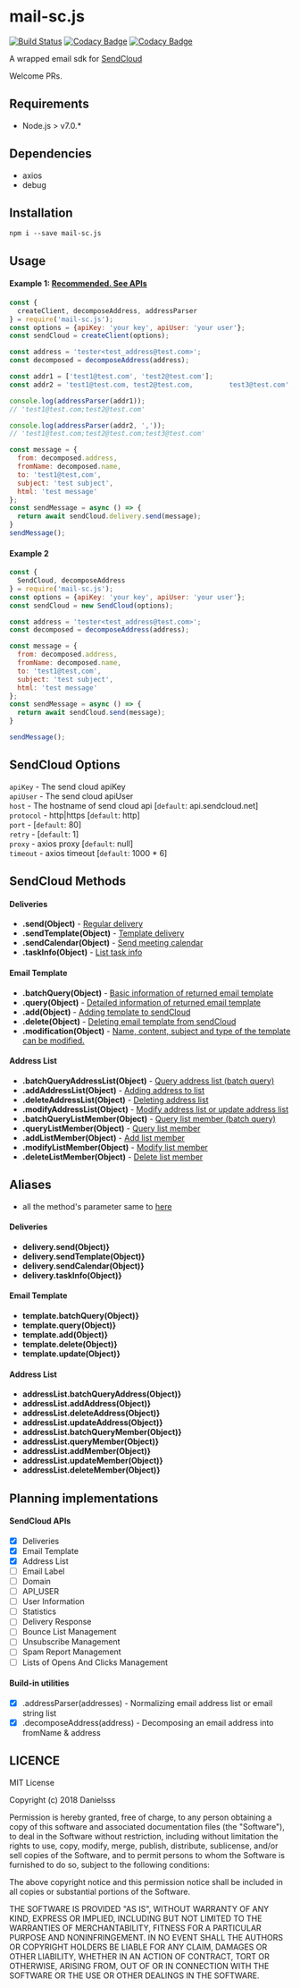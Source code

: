 # mail-sc.js

[![Build Status](https://travis-ci.org/danielsss/mail-sc.js.svg?branch=master)](https://travis-ci.org/danielsss/mail-sc.js)
[![Codacy Badge](https://api.codacy.com/project/badge/Grade/070f009b8eab447b83b6b3ab2ef8b531)](https://www.codacy.com/app/danielsss/mail-sc.js?utm_source=github.com&amp;utm_medium=referral&amp;utm_content=danielsss/mail-sc.js&amp;utm_campaign=Badge_Grade)
[![Codacy Badge](https://api.codacy.com/project/badge/Coverage/070f009b8eab447b83b6b3ab2ef8b531)](https://www.codacy.com/app/danielsss/mail-sc.js?utm_source=github.com&utm_medium=referral&utm_content=danielsss/mail-sc.js&utm_campaign=Badge_Coverage)

A wrapped email sdk for [SendCloud](https://www.sendcloud.net) 

Welcome PRs.

## Requirements
* Node.js > v7.0.*

## Dependencies
* axios
* debug


## Installation
```shell
npm i --save mail-sc.js
```

## Usage

#### Example 1: [Recommended. See APIs](#aliases)
```js
const {
  createClient, decomposeAddress, addressParser
} = require('mail-sc.js');
const options = {apiKey: 'your key', apiUser: 'your user'};
const sendCloud = createClient(options);

const address = 'tester<test_address@test.com>';
const decomposed = decomposeAddress(address);

const addr1 = ['test1@test.com', 'test2@test.com'];
const addr2 = 'test1@test.com, test2@test.com,         test3@test.com';

console.log(addressParser(addr1));
// 'test1@test.com;test2@test.com'

console.log(addressParser(addr2, ','));
// 'test1@test.com;test2@test.com;test3@test.com'

const message = {
  from: decomposed.address,
  fromName: decomposed.name,
  to: 'test1@test,com',
  subject: 'test subject',
  html: 'test message'
};
const sendMessage = async () => {
  return await sendCloud.delivery.send(message);
}
sendMessage();
```

#### Example 2
```js
const {
  SendCloud, decomposeAddress
} = require('mail-sc.js');
const options = {apiKey: 'your key', apiUser: 'your user'};
const sendCloud = new SendCloud(options);

const address = 'tester<test_address@test.com>';
const decomposed = decomposeAddress(address);

const message = {
  from: decomposed.address,
  fromName: decomposed.name,
  to: 'test1@test,com',
  subject: 'test subject',
  html: 'test message'
};
const sendMessage = async () => {
  return await sendCloud.send(message);
}

sendMessage();
```

## SendCloud Options

`apiKey` - The send cloud apiKey<br>
`apiUser` - The send cloud apiUser<br>
`host` - The hostname of send cloud api \[`default`: api.sendcloud.net]<br>
`protocol` - http|https \[`default`: http]<br>
`port` - \[`default`: 80]<br>
`retry` - \[`default`: 1]<br>
`proxy` - axios proxy \[`default`: null]<br>
`timeout` - axios timeout \[`default`: 1000 * 6]<br>

## SendCloud Methods 

#### Deliveries

+ **.send(Object)** -   [Regular delivery](http://www.sendcloud.net/doc/en/email_v2/send_email/#regular-delivery)
+ **.sendTemplate(Object)** -   [Template delivery](http://www.sendcloud.net/doc/en/email_v2/send_email/#template-delivery)
+ **.sendCalendar(Object)** -   [Send meeting calendar](http://www.sendcloud.net/doc/en/email_v2/send_email/#send-meeting-calendar)
+ **.taskInfo(Object)** -   [List task info](http://www.sendcloud.net/doc/en/email_v2/send_email/#http-request-method)

#### Email Template

+ **.batchQuery(Object)**   -   [Basic information of returned email template](http://www.sendcloud.net/doc/en/email_v2/template_do/#query-batch-query)
+ **.query(Object)**    -   [Detailed information of returned email template](http://www.sendcloud.net/doc/en/email_v2/template_do/#query)
+ **.add(Object)**  -   [Adding template to sendCloud](http://www.sendcloud.net/doc/en/email_v2/template_do/#add)
+ **.delete(Object)**   -   [Deleting email template from sendCloud](http://www.sendcloud.net/doc/en/email_v2/template_do/#query-batch-query)
+ **.modification(Object)** -   [Name, content, subject and type of the template can be modified.](http://www.sendcloud.net/doc/en/email_v2/template_do/#modification)

#### Address List

+ **.batchQueryAddressList(Object)**	-	[Query address list (batch query)](http://www.sendcloud.net/doc/en/email_v2/list_do/)
+ **.addAddressList(Object)**	-	[Adding address to list](http://www.sendcloud.net/doc/en/email_v2/list_do/#add-address-list)
+ **.deleteAddressList(Object)**	-	[Deleting address list](http://www.sendcloud.net/doc/en/email_v2/list_do/#delete-address-list)
+ **.modifyAddressList(Object)**	-	[Modify address list or update address list](http://www.sendcloud.net/doc/en/email_v2/list_do/#modify-address-list)
+ **.batchQueryListMember(Object)**	-	[Query list member (batch query)](http://www.sendcloud.net/doc/en/email_v2/list_do/#query-list-member-batch-query)
+ **.queryListMember(Object)**	-	[Query list member](http://www.sendcloud.net/doc/en/email_v2/list_do/#query-list-member)
+ **.addListMember(Object)**	-	[Add list member](http://www.sendcloud.net/doc/en/email_v2/list_do/#add-list-member)
+ **.modifyListMember(Object)**	-	[Modify list member](http://www.sendcloud.net/doc/en/email_v2/list_do/#modify-list-member)
+ **.deleteListMember(Object)**	-	[Delete list member](http://www.sendcloud.net/doc/en/email_v2/list_do/#delete-list-member)

## Aliases
* all the method's parameter same to [here](#sendcloud-methods)

#### Deliveries

+ **delivery.send(Object)}**
+ **delivery.sendTemplate(Object)}**
+ **delivery.sendCalendar(Object)}**
+ **delivery.taskInfo(Object)}**

#### Email Template

+ **template.batchQuery(Object)}**
+ **template.query(Object)}**
+ **template.add(Object)}**
+ **template.delete(Object)}**
+ **template.update(Object)}**

#### Address List

+ **addressList.batchQueryAddress(Object)}**
+ **addressList.addAddress(Object)}**
+ **addressList.deleteAddress(Object)}**
+ **addressList.updateAddress(Object)}**
+ **addressList.batchQueryMember(Object)}**
+ **addressList.queryMember(Object)}**
+ **addressList.addMember(Object)}**
+ **addressList.updateMember(Object)}**
+ **addressList.deleteMember(Object)}**



## Planning implementations

#### SendCloud APIs
- [x] Deliveries
- [x] Email Template
- [x] Address List
- [ ] Email Label
- [ ] Domain
- [ ] API_USER
- [ ] User Information
- [ ] Statistics
- [ ] Delivery Response
- [ ] Bounce List Management
- [ ] Unsubscribe Management
- [ ] Spam Report Management
- [ ] Lists of Opens And Clicks Management

#### Build-in utilities
- [x] .addressParser(addresses) - Normalizing email address list or email string list
- [x] .decomposeAddress(address) - Decomposing an email address into fromName & address 

## LICENCE
MIT License

Copyright (c) 2018 Danielsss

Permission is hereby granted, free of charge, to any person obtaining a copy
of this software and associated documentation files (the "Software"), to deal
in the Software without restriction, including without limitation the rights
to use, copy, modify, merge, publish, distribute, sublicense, and/or sell
copies of the Software, and to permit persons to whom the Software is
furnished to do so, subject to the following conditions:

The above copyright notice and this permission notice shall be included in all
copies or substantial portions of the Software.

THE SOFTWARE IS PROVIDED "AS IS", WITHOUT WARRANTY OF ANY KIND, EXPRESS OR
IMPLIED, INCLUDING BUT NOT LIMITED TO THE WARRANTIES OF MERCHANTABILITY,
FITNESS FOR A PARTICULAR PURPOSE AND NONINFRINGEMENT. IN NO EVENT SHALL THE
AUTHORS OR COPYRIGHT HOLDERS BE LIABLE FOR ANY CLAIM, DAMAGES OR OTHER
LIABILITY, WHETHER IN AN ACTION OF CONTRACT, TORT OR OTHERWISE, ARISING FROM,
OUT OF OR IN CONNECTION WITH THE SOFTWARE OR THE USE OR OTHER DEALINGS IN THE
SOFTWARE.
